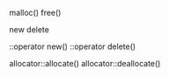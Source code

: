 

malloc()
free()

new
delete

::operator new()
::operator delete()

allocator<T>::allocate()
allocator<T>::deallocate()
